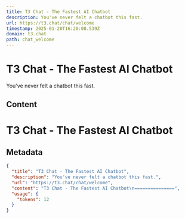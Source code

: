 ```yaml
---
title: T3 Chat - The Fastest AI Chatbot
description: You've never felt a chatbot this fast.
url: https://t3.chat/chat/welcome
timestamp: 2025-01-20T16:20:08.539Z
domain: t3.chat
path: chat_welcome
---
```


# T3 Chat - The Fastest AI Chatbot


You've never felt a chatbot this fast.


## Content

T3 Chat - The Fastest AI Chatbot
===============

## Metadata

```json
{
  "title": "T3 Chat - The Fastest AI Chatbot",
  "description": "You've never felt a chatbot this fast.",
  "url": "https://t3.chat/chat/welcome",
  "content": "T3 Chat - The Fastest AI Chatbot\n===============",
  "usage": {
    "tokens": 12
  }
}
```
